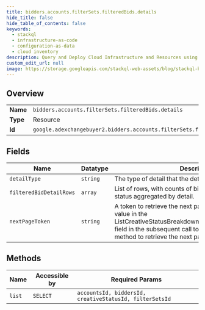 ```yaml
---
title: bidders.accounts.filterSets.filteredBids.details
hide_title: false
hide_table_of_contents: false
keywords:
  - stackql
  - infrastructure-as-code
  - configuration-as-data
  - cloud inventory
description: Query and Deploy Cloud Infrastructure and Resources using SQL
custom_edit_url: null
image: https://storage.googleapis.com/stackql-web-assets/blog/stackql-blog-post-featured-image.png
---
```

  
    

## Overview
<table><tbody>
<tr><td><b>Name</b></td><td><code>bidders.accounts.filterSets.filteredBids.details</code></td></tr>
<tr><td><b>Type</b></td><td>Resource</td></tr>
<tr><td><b>Id</b></td><td><code>google.adexchangebuyer2.bidders.accounts.filterSets.filteredBids.details</code></td></tr>
</tbody></table>

## Fields
| Name | Datatype | Description |
| ---- | -------- | ----------- |
| `detailType` | `string` | The type of detail that the detail IDs represent. |
| `filteredBidDetailRows` | `array` | List of rows, with counts of bids with a given creative status aggregated by detail. |
| `nextPageToken` | `string` | A token to retrieve the next page of results. Pass this value in the ListCreativeStatusBreakdownByDetailRequest.pageToken field in the subsequent call to the filteredBids.details.list method to retrieve the next page of results. |
## Methods
| Name | Accessible by | Required Params |
| ---- | ------------- | --------------- |
| `list` | `SELECT` | `accountsId, biddersId, creativeStatusId, filterSetsId` |
